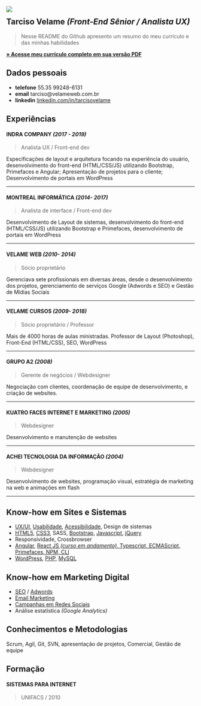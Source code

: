 

<img src="http://velameweb.com.br/git/avatar-2020.jpg" align="left" />


<h2>Tarciso Velame <em>(Front-End Sênior / Analista UX)</em></h2>

<blockquote>
  <p>Nesse README do Github apresento um resumo do meu currículo e das minhas habilidades</p>
</blockquote>

<p>
  <a href="http://velameweb.com.br/git/Tarciso-Velame-CV-2020.pdf" target="_blank">
    <strong>» Acesse meu currículo completo em sua versão PDF</strong>
  </a>
</p>


<h2>Dados pessoais</h2>

<ul>
    <li><strong>telefone</strong> 55.35 99248-6131</li>
    <li><strong>email</strong> tarciso@velameweb.com.br</li>
    <li><strong>linkedin</strong> <a href="https://www.linkedin.com/in/tarcisovelame" target="_blank"> linkedin.com/in/tarcisovelame</a></li>
</ul>


<h2>Experiências</h2>

<h4>INDRA COMPANY <em>(2017 - 2019)</em></h4>
<blockquote>
  <p>Analista UX / Front-end dev</p>
</blockquote>

<p>Especificações de layout e arquitetura focando na experiência do usuário, desenvolvimento do front-end (HTML/CSS/JS) utilizando Bootstrap, Primefaces e Angular; Apresentação de projetos para o cliente; Desenvolvimento de portais em WordPress</p>

<hr />

<h4>MONTREAL INFORMÁTICA <em>(2014- 2017)</em></h4>
<blockquote>
  <p>Analista de interface / Front-end dev</p>
</blockquote>

<p>Desenvolvimento de Layout de sistemas, desenvolvimento do front-end (HTML/CSS/JS) utilizando Bootstrap e Primefaces, desenvolvimento de portais em WordPress</p>

<hr />


<h4>VELAME WEB <em>(2010- 2014)</em></h4>
<blockquote>
  <p>Sócio proprietário</p>
</blockquote>

<p>Gerenciava sete profissionais em diversas áreas, desde o desenvolvimento dos projetos, gerenciamento de serviços Google (Adwords e SEO) e Gestão de Mídias Sociais</p>

<hr />


<h4>VELAME CURSOS <em>(2009- 2018)</em></h4>
<blockquote>
  <p>Sócio proprietário / Professor</p>
</blockquote>

<p>Mais de 4000 horas de aulas ministradas. Professor de Layout (Photoshop), Front-End (HTML/CSS), SEO, WordPress</p>

<hr />


<h4>GRUPO A2 <em>(2008)</em></h4>
<blockquote>
  <p>Gerente de negócios / Webdesigner</p>
</blockquote>

<p>Negociação com clientes, coordenação de equipe de desenvolvimento, e criação de websites.</p>

<hr />


<h4>KUATRO FACES INTERNET E MARKETING  <em>(2005)</em></h4>
<blockquote>
  <p>Webdesigner</p>
</blockquote>

<p>Desenvolvimento e manutenção de websites</p>

<hr />


<h4>ACHEI TECNOLOGIA DA INFORMAÇÃO <em>(2004)</em></h4>
<blockquote>
  <p>Webdesigner</p>
</blockquote>

<p>Desenvolvimento de websites, programação visual, estratégia de marketing na web e animações em flash</p>

<hr />


<h2>Know-how em Sites e Sistemas</h2>

<ul>
  <li><a href="https://github.com/tarcisovelame/curriculo/tree/master/ux-ui" target="_blank">UX/UI</a>, <a href="https://github.com/tarcisovelame/curriculo/tree/master/usabilidade" target="_blank">Usabilidade</a>, <a href="https://github.com/tarcisovelame/curriculo/tree/master/acessibilidade" target="_blank">Acessibilidade</a>, Design de sistemas</li>
  <li><a href="https://github.com/tarcisovelame/curriculo/tree/master/html" target="_blank">HTML5</a>, <a href="https://github.com/tarcisovelame/curriculo/tree/master/css" target="_blank">CSS3</a>, SASS, <a href="https://github.com/tarcisovelame/curriculo/tree/master/bootstrap" target="_blank">Bootstrap</a>, <a href="https://github.com/tarcisovelame/curriculo/tree/master/javascript" target="_blank">Javascript</a>, <a href="https://github.com/tarcisovelame/curriculo/tree/master/jquery" target="_blank">jQuery</a></li>
  <li>Responsividade, Crossbrowser</li>
  <li><a href="https://github.com/tarcisovelame/curriculo/tree/master/angular" target="_blank">Angular</a>, <a href="https://github.com/tarcisovelame/curriculo/tree/master/reactjs" target="_blank">React JS <em>(curso em andamento)</em>, Typescript, ECMAScript, Primefaces, NPM, CLI</li>
  <li><a href="https://github.com/tarcisovelame/curriculo/tree/master/wordpress" target="_blank">WordPress</a>, <a href="https://github.com/tarcisovelame/curriculo/tree/master/php" target="_blank">PHP</a>, <a href="https://github.com/tarcisovelame/curriculo/tree/master/mysql" target="_blank">MySQL</a></li>
</ul>


<h2>Know-how em Marketing Digital</h2>

<ul>
  <li><a href="https://github.com/tarcisovelame/curriculo/tree/master/seo" target="_blank">SEO</a> / <a href="https://github.com/tarcisovelame/curriculo/tree/master/adwords" target="_blank">Adwords</a></li>
  <li><a href="https://github.com/tarcisovelame/curriculo/tree/master/email-marketing" target="_blank">Email Marketing</a></li>
  <li><a href="https://github.com/tarcisovelame/curriculo/tree/master/gestao-campanhas" target="_blank">Campanhas em Redes Sociais</a></li>
  <li>Análise estatística <em>(Google Analytics)</em></li>
</ul>


<h2>Conhecimentos e Metodologias</h2>

<p>Scrum, Agil, Git, SVN, apresentação de projetos, Comercial, Gestão de equipe</p>


<h2>Formação</h2>

<h4>SISTEMAS PARA INTERNET</h4>
<blockquote>
  <p>UNIFACS / 2010</p>
</blockquote>


